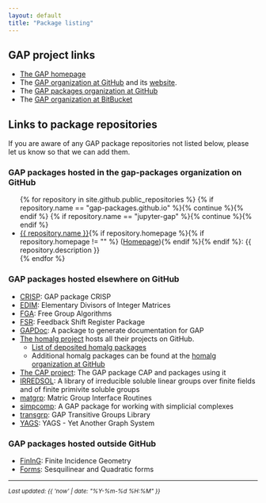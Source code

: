 ```yaml
---
layout: default
title: "Package listing"
---
```

## GAP project links

* [The GAP homepage](http://www.gap-system.org/)
* The [GAP organization at GitHub](https://github.com/gap-system) and its [website](https://gap-system.github.io).
* The [GAP packages organization at GitHub](https://github.com/gap-packages)
* The [GAP organization at BitBucket](https://bitbucket.org/gap-system/)

## Links to package repositories

If you are aware of any GAP package repositories not listed below, please
let us know so that we can add them.

### GAP packages hosted in the gap-packages organization on GitHub

<ul>
{% for repository in site.github.public_repositories %}
{% if repository.name == "gap-packages.github.io" %}{% continue %}{% endif %}
{% if repository.name == "jupyter-gap" %}{% continue %}{% endif %}
<li><a href="{{ repository.html_url }}">{{ repository.name }}</a>{% if repository.homepage %}{% if repository.homepage != "" %} (<a href="{{ repository.homepage }}">Homepage</a>){% endif %}{% endif %}:
{{ repository.description }}</li>
{% endfor %}
</ul>

### GAP packages hosted elsewhere on GitHub

* [CRISP](https://github.com/bh11/crisp): GAP package CRISP
* [EDIM](https://github.com/frankluebeck/EDIM): Elementary Divisors of Integer Matrices
* [FGA](https://github.com/chsievers/fga):  Free Group Algorithms
* [FSR](https://nzidaric.github.io/fsr): Feedback Shift Register Package
* [GAPDoc](https://github.com/frankluebeck/GAPDoc): A package to generate documentation for GAP
* [The homalg project](http://homalg-project.github.io/) hosts all their projects on GitHub.
  * [List of deposited homalg packages](http://homalg-project.github.io/homalg_project/)
  * Additional homalg packages can be found at the [homalg organization at GitHub](https://github.com/homalg-project)
* [The CAP project](http://homalg-project.github.io/CAP_project/): The GAP package CAP and packages using it
* [IRREDSOL](https://github.com/bh11/irredsol): A library of irreducible soluble linear groups over finite fields and of finite primivite soluble groups
* [matgrp](https://github.com/hulpke/matgrp/): Matric Group Interface Routines
* [simpcomp](https://github.com/simpcomp-team/simpcomp):  A GAP package for working with simplicial complexes
* [transgrp](https://github.com/hulpke/transgrp): GAP Transitive Groups Library
* [YAGS](https://github.com/yags/yags): YAGS - Yet Another Graph System

### GAP packages hosted outside GitHub

* [FinInG](https://bitbucket.org/jdebeule/fining): Finite Incidence Geometry
* [Forms](https://bitbucket.org/jdebeule/forms): Sesquilinear and Quadratic forms


---

<small><em>Last updated: {{ 'now' | date: "%Y-%m-%d %H:%M" }}</em></small>

